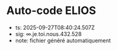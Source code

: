 # Auto-code ELIOS
- ts: 2025-09-27T08:40:24.507Z
- sig: ∞.je.toi.nous.432.528
- note: fichier généré automatiquement